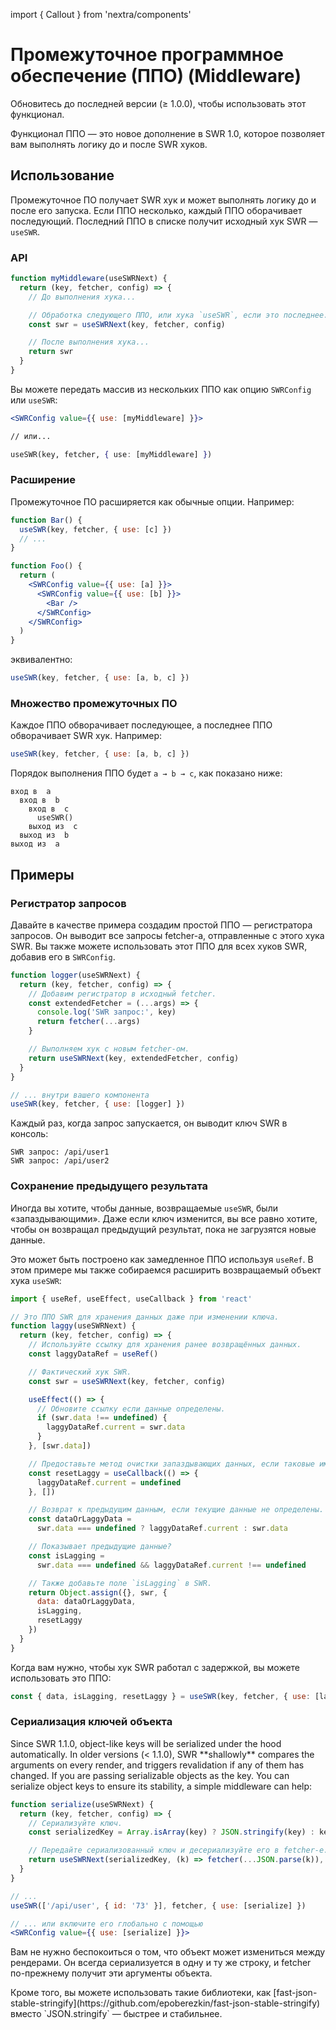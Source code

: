 import { Callout } from 'nextra/components'

# Промежуточное программное обеспечение (ППО) (Middleware)

<Callout>
  Обновитесь до последней версии (≥ 1.0.0), чтобы использовать этот функционал.
</Callout>

Функционал ППО — это новое дополнение в SWR 1.0, которое позволяет вам выполнять логику до и после SWR хуков.

## Использование

Промежуточное ПО получает SWR хук и может выполнять логику до и после его запуска. Если ППО несколько, каждый ППО оборачивает последующий. Последний ППО в списке получит исходный хук SWR — `useSWR`.

### API

```jsx
function myMiddleware(useSWRNext) {
  return (key, fetcher, config) => {
    // До выполнения хука...

    // Обработка следующего ППО, или хука `useSWR`, если это последнее.
    const swr = useSWRNext(key, fetcher, config)

    // После выполнения хука...
    return swr
  }
}
```

Вы можете передать массив из нескольких ППО как опцию `SWRConfig` или `useSWR`:

```jsx
<SWRConfig value={{ use: [myMiddleware] }}>

// или...

useSWR(key, fetcher, { use: [myMiddleware] })
```

### Расширение

Промежуточное ПО расширяется как обычные опции. Например:

```jsx
function Bar() {
  useSWR(key, fetcher, { use: [c] })
  // ...
}

function Foo() {
  return (
    <SWRConfig value={{ use: [a] }}>
      <SWRConfig value={{ use: [b] }}>
        <Bar />
      </SWRConfig>
    </SWRConfig>
  )
}
```

эквивалентно:

```js
useSWR(key, fetcher, { use: [a, b, c] })
```

### Множество промежуточных ПО

Каждое ППО обворачивает последующее, а последнее ППО обворачивает SWR хук. Например:

```jsx
useSWR(key, fetcher, { use: [a, b, c] })
```

Порядок выполнения ППО будет `a → b → c`, как показано ниже:

```
вход в  a
  вход в  b
    вход в  c
      useSWR()
    выход из  c
  выход из  b
выход из  a
```

## Примеры

### Регистратор запросов

Давайте в качестве примера создадим простой ППО — регистратора запросов. Он выводит все запросы fetcher-а, отправленные с этого хука SWR. Вы также можете использовать этот ППО для всех хуков SWR, добавив его в `SWRConfig`.

```jsx
function logger(useSWRNext) {
  return (key, fetcher, config) => {
    // Добавим регистратор в исходный fetcher.
    const extendedFetcher = (...args) => {
      console.log('SWR запрос:', key)
      return fetcher(...args)
    }

    // Выполняем хук с новым fetcher-ом.
    return useSWRNext(key, extendedFetcher, config)
  }
}

// ... внутри вашего компонента
useSWR(key, fetcher, { use: [logger] })
```

Каждый раз, когда запрос запускается, он выводит ключ SWR в консоль:

```
SWR запрос: /api/user1
SWR запрос: /api/user2
```

### Сохранение предыдущего результата

Иногда вы хотите, чтобы данные, возвращаемые `useSWR`, были «‎запаздывающими». Даже если ключ изменится, вы все равно хотите, чтобы он возвращал предыдущий результат, пока не загрузятся новые данные.

Это может быть построено как замедленное ППО используя `useRef`. В этом примере мы также собираемся расширить возвращаемый объект хука `useSWR`:

```jsx
import { useRef, useEffect, useCallback } from 'react'

// Это ППО SWR для хранения данных даже при изменении ключа.
function laggy(useSWRNext) {
  return (key, fetcher, config) => {
    // Используйте ссылку для хранения ранее возвращённых данных.
    const laggyDataRef = useRef()

    // Фактический хук SWR.
    const swr = useSWRNext(key, fetcher, config)

    useEffect(() => {
      // Обновите ссылку если данные определены.
      if (swr.data !== undefined) {
        laggyDataRef.current = swr.data
      }
    }, [swr.data])

    // Предоставьте метод очистки запаздывающих данных, если таковые имеются.
    const resetLaggy = useCallback(() => {
      laggyDataRef.current = undefined
    }, [])

    // Возврат к предыдущим данным, если текущие данные не определены.
    const dataOrLaggyData =
      swr.data === undefined ? laggyDataRef.current : swr.data

    // Показывает предыдущие данные?
    const isLagging =
      swr.data === undefined && laggyDataRef.current !== undefined

    // Также добавьте поле `isLagging` в SWR.
    return Object.assign({}, swr, {
      data: dataOrLaggyData,
      isLagging,
      resetLaggy
    })
  }
}
```

Когда вам нужно, чтобы хук SWR работал с задержкой, вы можете использовать это ППО:

```js
const { data, isLagging, resetLaggy } = useSWR(key, fetcher, { use: [laggy] })
```

### Сериализация ключей объекта

<Callout>
  Since SWR 1.1.0, object-like keys will be serialized under the hood automatically. 
</Callout>

<Callout emoji="⚠️">
  In older versions (< 1.1.0), SWR **shallowly** compares the arguments on every render, and triggers revalidation if any of them has changed.
  If you are passing serializable objects as the key. You can serialize object keys to ensure its stability, a simple middleware can help:
</Callout>

```jsx
function serialize(useSWRNext) {
  return (key, fetcher, config) => {
    // Сериализуйте ключ.
    const serializedKey = Array.isArray(key) ? JSON.stringify(key) : key

    // Передайте сериализованный ключ и десериализуйте его в fetcher-е.
    return useSWRNext(serializedKey, (k) => fetcher(...JSON.parse(k)), config)
  }
}

// ...
useSWR(['/api/user', { id: '73' }], fetcher, { use: [serialize] })

// ... или включите его глобально с помощью
<SWRConfig value={{ use: [serialize] }}>
```

Вам не нужно беспокоиться о том, что объект может измениться между рендерами. Он всегда сериализуется в одну и ту же строку, и fetcher по-прежнему получит эти аргументы объекта.

<Callout>
  Кроме того, вы можете использовать такие библиотеки, как [fast-json-stable-stringify](https://github.com/epoberezkin/fast-json-stable-stringify) вместо `JSON.stringify` — быстрее и стабильнее.
</Callout>
